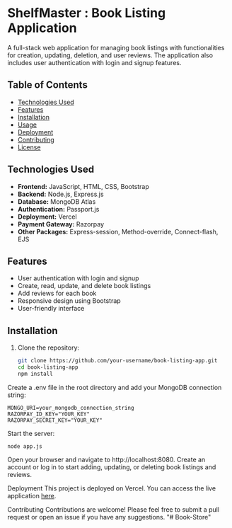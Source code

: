 # ShelfMaster : Book Listing Application

A full-stack web application for managing book listings with functionalities for creation, updating, deletion, and user reviews. The application also includes user authentication with login and signup features.

## Table of Contents

- [Technologies Used](#technologies-used)
- [Features](#features)
- [Installation](#installation)
- [Usage](#usage)
- [Deployment](#deployment)
- [Contributing](#contributing)
- [License](#license)

## Technologies Used

- **Frontend:** JavaScript, HTML, CSS, Bootstrap
- **Backend:** Node.js, Express.js
- **Database:** MongoDB Atlas
- **Authentication:** Passport.js
- **Deployment:** Vercel
- **Payment Gateway:** Razorpay
- **Other Packages:** Express-session, Method-override, Connect-flash, EJS

## Features

- User authentication with login and signup
- Create, read, update, and delete book listings
- Add reviews for each book
- Responsive design using Bootstrap
- User-friendly interface

## Installation

1. Clone the repository:

   ```bash
   git clone https://github.com/your-username/book-listing-app.git
   cd book-listing-app
   npm install
    ```
Create a .env file in the root directory and add your MongoDB connection string:
```
MONGO_URI=your_mongodb_connection_string
RAZORPAY_ID_KEY="YOUR_KEY"
RAZORPAY_SECRET_KEY="YOUR_KEY"
```
Start the server:
```
node app.js
```
Open your browser and navigate to http://localhost:8080.
Create an account or log in to start adding, updating, or deleting book listings and reviews.

Deployment
This project is deployed on Vercel. You can access the live application [here](https://shelfmaster.vercel.app/).

Contributing
Contributions are welcome! Please feel free to submit a pull request or open an issue if you have any suggestions.
"# Book-Store" 
